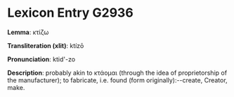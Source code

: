 # Lexicon Entry G2936

**Lemma**: κτίζω

**Transliteration (xlit)**: ktízō

**Pronunciation**: ktid'-zo

**Description**:
probably akin to κτάομαι (through the idea of proprietorship of the manufacturer); to fabricate, i.e. found (form originally):--create, Creator, make.
